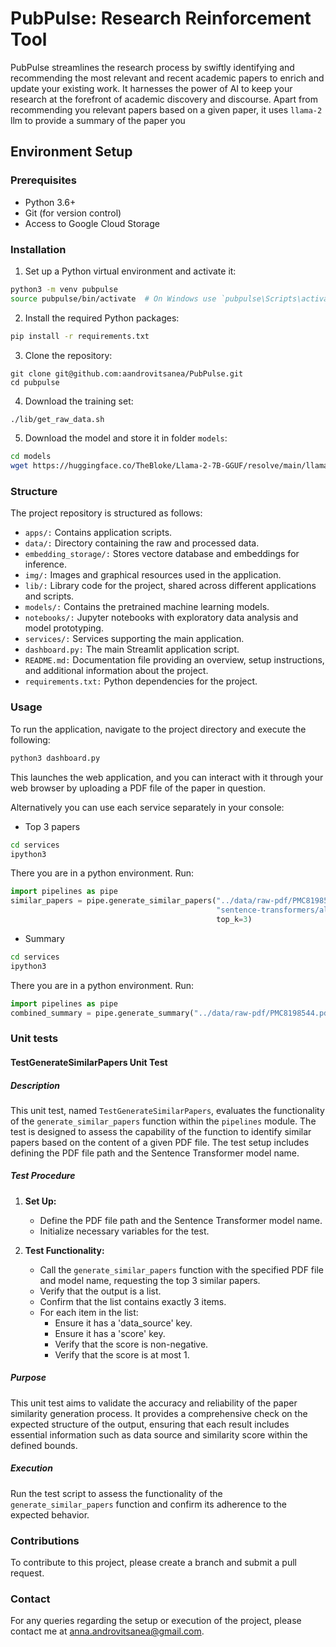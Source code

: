 # PubPulse: Research Reinforcement Tool

PubPulse streamlines the research process by swiftly identifying and recommending the most relevant and recent academic papers to enrich and update your existing work. It harnesses the power of AI to keep your research at the forefront of academic discovery and discourse. Apart from recommending you relevant papers based on a given paper, it uses `llama-2` llm to provide a summary of the paper you



## Environment Setup

### Prerequisites
- Python 3.6+
- Git (for version control)
- Access to Google Cloud Storage

### Installation

1. Set up a Python virtual environment and activate it:

```bash
python3 -m venv pubpulse
source pubpulse/bin/activate  # On Windows use `pubpulse\Scripts\activate`
```

2. Install the required Python packages:

```bash
pip install -r requirements.txt
```

3. Clone the repository:

```shell
git clone git@github.com:aandrovitsanea/PubPulse.git
cd pubpulse
   ```

4. Download the training set:

```bash
./lib/get_raw_data.sh
```

5. Download the model and store it in folder `models`:

```bash
cd models
wget https://huggingface.co/TheBloke/Llama-2-7B-GGUF/resolve/main/llama-2-7b.Q2_K.gguf

```

### Structure

The project repository is structured as follows:

- `apps/:` Contains application scripts.
- `data/:` Directory containing the raw and processed data.
- `embedding_storage/:` Stores vectore database and embeddings for inference.
- `img/:` Images and graphical resources used in the application.
- `lib/:` Library code for the project, shared across different applications and scripts.
- `models/:` Contains the pretrained machine learning models.
- `notebooks/:` Jupyter notebooks with exploratory data analysis and model prototyping.
- `services/:` Services supporting the main application.
- `dashboard.py:` The main Streamlit application script.
- `README.md:` Documentation file providing an overview, setup instructions, and additional information about the project.
- `requirements.txt:` Python dependencies for the project.

### Usage

To run the application, navigate to the project directory and execute the following:

```bash
python3 dashboard.py
```
This launches the web application, and you can interact with it through your web browser by uploading a PDF file of the paper in question.

Alternatively you can use each service separately in your console:

- Top 3 papers

```bash
cd services
ipython3
```

There you are in a python environment.
Run:

```python
import pipelines as pipe
similar_papers = pipe.generate_similar_papers("../data/raw-pdf/PMC8198544.pdf",
                                              "sentence-transformers/all-MiniLM-L6-v2",
                                              top_k=3)
```

- Summary

```bash
cd services
ipython3

```

There you are in a python environment.
Run:

```python
import pipelines as pipe
combined_summary = pipe.generate_summary("../data/raw-pdf/PMC8198544.pdf")

```

### Unit tests

#### TestGenerateSimilarPapers Unit Test

##### Description

This unit test, named `TestGenerateSimilarPapers`, evaluates the functionality of the `generate_similar_papers` function within the `pipelines` module. The test is designed to assess the capability of the function to identify similar papers based on the content of a given PDF file. The test setup includes defining the PDF file path and the Sentence Transformer model name.

##### Test Procedure

1. **Set Up:**
   - Define the PDF file path and the Sentence Transformer model name.
   - Initialize necessary variables for the test.

2. **Test Functionality:**
   - Call the `generate_similar_papers` function with the specified PDF file and model name, requesting the top 3 similar papers.
   - Verify that the output is a list.
   - Confirm that the list contains exactly 3 items.
   - For each item in the list:
     - Ensure it has a 'data_source' key.
     - Ensure it has a 'score' key.
     - Verify that the score is non-negative.
     - Verify that the score is at most 1.

##### Purpose

This unit test aims to validate the accuracy and reliability of the paper similarity generation process. It provides a comprehensive check on the expected structure of the output, ensuring that each result includes essential information such as data source and similarity score within the defined bounds.

##### Execution

Run the test script to assess the functionality of the `generate_similar_papers` function and confirm its adherence to the expected behavior.


### Contributions
To contribute to this project, please create a branch and submit a pull request.

### Contact
For any queries regarding the setup or execution of the project, please contact me at anna.androvitsanea@gmail.com.


